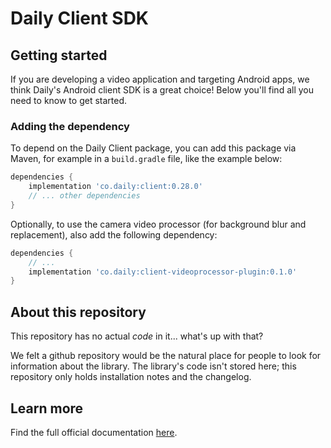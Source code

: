 # Daily Client SDK

## Getting started

If you are developing a video application and targeting Android apps, we think Daily's Android client SDK is a great choice! Below you'll find all you need to know to get started.

### Adding the dependency

To depend on the Daily Client package, you can add this package via Maven, for example in a `build.gradle` file, like the example below:

```groovy
dependencies {
    implementation 'co.daily:client:0.28.0'
    // ... other dependencies
}
```

Optionally, to use the camera video processor (for background blur and replacement), also add the following dependency:

```groovy
dependencies {
    // ...
    implementation 'co.daily:client-videoprocessor-plugin:0.1.0'
}
```

## About this repository

This repository has no actual *code* in it... what's up with that?

We felt a github repository would be the natural place for people to look for information about the library. The library's code isn't stored here; this repository only holds installation notes and the changelog.

## Learn more

Find the full official documentation [here](https://docs.daily.co/guides/products/mobile/android).
